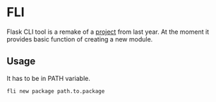 # FLI

Flask CLI tool is a remake of a [project](https://github.com/xgebi/flask-gen-cli) from last year. At the moment it provides basic function of creating a new module.

## Usage

It has to be in PATH variable.

```shell
fli new package path.to.package
```